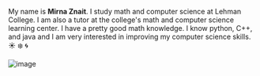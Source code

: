 My name is **Mirna Znait**. I study math and computer science at Lehman College. I am also a tutor at the college's math and computer science learning center.
I have a pretty good math knowledge. I know python, C++, and java and I am very interested in improving my computer science skills.
:sunny: :snowflake: :cyclone:


![image](http://www.picgifs.com/graphics/m/mickey-and-minnie-mouse/graphics-mickey-and-minnie-mouse-026724.gif)


